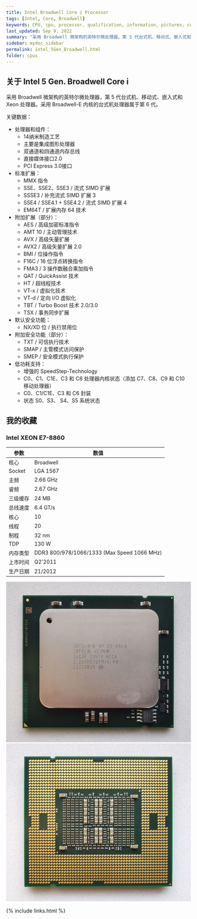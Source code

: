 ```yaml
---
title: Intel Broadwell Core i Processor
tags: [Intel, Core, Broadwell]
keywords: CPU, cpu, processor, qualification, information, pictures, core, frequency, chip packaging, packaging, cpu info, x86, collection, amd, cyrix, harris, ibm, idt, iit, intel, motorola, nec, sgs, sgs-thomson, siemens, ST, signetics, mhs, ti, texas instruments, ulsi, umc, weitek, zilog, 808x, 8085, 8088, 8086, 80188, 80186, 80286, 286, 80386, 386, i386, Am386, 386sx, 386dx, 486, i486, 586, 486sx, 486dx, overdrive, 487, pentium, 586, 5x86, 386dlc, 386slc, 486dx2, mmx, ppro, pentium-pro, pro, athlon, duron, z80, dirk oppelt, dirk, oppelt, engineering, sample, samples
last_updated: Sep 9, 2022
summary: "采用 Broadwell 微架构的英特尔微处理器，第 5 代台式机、移动式、嵌入式和 Xeon 处理器。"
sidebar: mydoc_sidebar
permalink: intel_5Gen_Broadwell.html
folder: cpus
---
```


## 关于 Intel 5 Gen. Broadwell Core i

采用 Broadwell 微架构的英特尔微处理器，第 5 代台式机、移动式、嵌入式和 Xeon 处理器。采用 Broadwell-E 内核的台式机处理器属于第 6 代。

关键数据：
- 处理器和组件：
    - 14纳米制造工艺
    - 主要是集成图形处理器
    - 双通道和四通道内存总线
    - 直接媒体接口2.0
    - PCI Express 3.0接口
- 标准扩展：
    - MMX 指令
    - SSE、SSE2、SSE3 / 流式 SIMD 扩展
    - SSSE3 / 补充流式 SIMD 扩展 3
    - SSE4 / SSE4.1 + SSE4.2 / 流式 SIMD 扩展 4
    - EM64T / 扩展内存 64 技术
- 附加扩展（部分）：
    - AES / 高级加密标准指令
    - AMT 10 / 主动管理技术
    - AVX / 高级矢量扩展
    - AVX2 / 高级矢量扩展 2.0
    - BMI / 位操作指令
    - F16C / 16 位浮点转换指令
    - FMA3 / 3 操作数融合乘加指令
    - QAT / QuickAssist 技术
    - HT / 超线程技术
    - VT-x / 虚拟化技术
    - VT-d / 定向 I/O 虚拟化
    - TBT / Turbo Boost 技术 2.0/3.0
    - TSX / 事务同步扩展
- 默认安全功能：
    - NX/XD 位 / 执行禁用位
- 附加安全功能（部分）：
    - TXT / 可信执行技术
    - SMAP / 主管模式访问保护
    - SMEP / 安全模式执行保护
- 低功耗支持：
    - 增强的 SpeedStep-Technology
    - C0、C1、C1E、C3 和 C6 处理器内核状态（添加 C7、C8、C9 和 C10 移动处理器）
    - C0、C1/C1E、C3 和 C6 封装
    - 状态 S0、S3、 S4、S5 系统状态


## 我的收藏

### Intel XEON E7-8860

| 参数 | 数值 |
| ------ | ------ |
| 核心 | Broadwell |
| Socket | LGA 1567 |
| 主频 | 2.66 GHz |
| 睿频 | 2.67 GHz |
| 三级缓存 | 24 MB |
| 总线速度 | 6.4 GT/s |
| 核心 | 10 |
| 线程 | 20 |
| 制程 | 32 nm |
| TDP | 130 W |
| 内存类型 | DDR3 800/978/1066/1333 (Max Speed 1066 MHz) |
| 上市时间 | Q2'2011 |
| 生产日期 | 21/2012 |

![Intel XEON E7-8860 正面](/images/cpus/Intel/Intel_XEON_E7-8860_1.jpg)
![Intel XEON E7-8860 反面](/images/cpus/Intel/Intel_XEON_E7-8860_2.jpg)

{% include links.html %}
